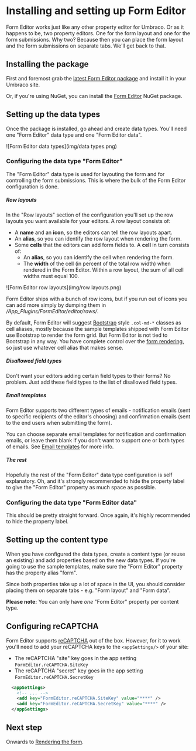 # Installing and setting up Form Editor
Form Editor works just like any other property editor for Umbraco. Or as it happens to be, two property editors. One for the form layout and one for the form submissions. Why two? Because then you can place the form layout and the form submissions on separate tabs. We'll get back to that.

## Installing the package
First and foremost grab the [latest Form Editor package](https://github.com/kjac/FormEditor/releases) and install it in your Umbraco site.

Or, if you're using NuGet, you can install the [Form Editor](https://www.nuget.org/packages/FormEditor/) NuGet package. 

## Setting up the data types
Once the package is installed, go ahead and create data types. You'll need one "Form Editor" data type and one "Form Editor data". 

![Form Editor data types](img/data types.png)

### Configuring the data type "Form Editor"
The "Form Editor" data type is used for layouting the form and for controlling the form submissions. This is where the bulk of the Form Editor configuration is done.

##### Row layouts
In the "Row layouts" section of the configuration you'll set up the row layouts you want available for your editors. A row layout consists of:
* A **name** and an **icon**, so the editors can tell the row layouts apart.
* An **alias**, so you can identify the row layout when rendering the form.
* Some **cells** that the editors can add form fields to. A **cell** in turn consists of:
    * An **alias**, so you can identify the cell when rendering the form. 
    * The **width** of the cell (in percent of the total row width) when rendered in the Form Editor. Within a row layout, the sum of all cell widths must equal 100.

![Form Editor row layouts](img/row layouts.png)

Form Editor ships with a bunch of row icons, but if you run out of icons you can add more simply by dumping them in */App_Plugins/FormEditor/editor/rows/*.

By default, Form Editor will suggest [Bootstrap](http://getbootstrap.com/css/#grid) style `.col-md-*` classes as cell aliases, mostly because the sample templates shipped with Form Editor use Bootstrap to render the form grid. But Form Editor is not tied to Bootstrap in any way. You have complete control over the [form rendering](render.md), so just use whatever cell alias that makes sense. 

##### Disallowed field types
Don't want your editors adding certain field types to their forms? No problem. Just add these field types to the list of disallowed field types.

##### Email templates
Form Editor supports two different types of emails - notification emails (sent to specific recipients of the editor's choosing) and confirmation emails (sent to the end users when submitting the form).

You can choose separate email templates for notification and confirmation emails, or leave them blank if you don't want to support one or both types of emails. See [Email templates](emails.md) for more info.

##### The rest
Hopefully the rest of the "Form Editor" data type configuration is self explanatory. Oh, and it's strongly recommended to hide the property label to give the "Form Editor" property as much space as possible.

### Configuring the data type "Form Editor data"
This should be pretty straight forward. Once again, it's highly recommended to hide the property label.

## Setting up the content type
When you have configured the data types, create a content type (or reuse an existing) and add properties based on the new data types. If you're going to use the sample templates, make sure the "Form Editor" property has the property alias "form".

Since both properties take up a lot of space in the UI, you should consider placing them on separate tabs - e.g. "Form layout" and "Form data".

**Please note:** You can only have *one* "Form Editor" property per content type.

## Configuring reCAPTCHA
Form Editor supports [reCAPTCHA](https://www.google.com/recaptcha/) out of the box. However, for it to work you'll need to add your reCAPTCHA keys to the `<appSettings/>` of your site:
* The reCAPTCHA "site" key goes in the app setting `FormEditor.reCAPTCHA.SiteKey`
* The reCAPTCHA "secret" key goes in the app setting `FormEditor.reCAPTCHA.SecretKey`

```xml
  <appSettings>
    <!-- ... -->
    <add key="FormEditor.reCAPTCHA.SiteKey" value="****" />
    <add key="FormEditor.reCAPTCHA.SecretKey" value="****" />
  </appSettings>
```

## Next step
Onwards to [Rendering the form](render.md).
